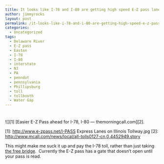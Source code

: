 ```yaml
---
title: It looks like I-78 and I-80 are getting high speed E-Z pass lanes!
author: jimmyrocks
layout: post
permalink: /it-looks-like-i-78-and-i-80-are-getting-high-speed-e-z-pass-lanes/
categories:
  - Uncategorized
tags:
  - Delaware River
  - E-Z pass
  - Easton
  - I-78
  - I-80
  - interstate
  - NJ
  - PA
  - penndot
  - pennsylvania
  - Phillipsburg
  - toll
  - tollbooth
  - Water Gap
---
```

# 

![][1] 
[Easier E-Z Pass ahead for I-78, I-80 — themorningcall.com][2].

 [1]: http://www.e-zpass.net/I-PASS Express Lanes on Illinois Tollway.jpg
 [2]: http://www.mcall.com/news/local/all-tolls0127-cn,0,4452949.story

This might make me suck it up and pay the I-78 toll, rather than just taking [the free bridge][3].  Currently the E-Z pass has a gate that doesn’t open until your pass is read.

 [3]: http://en.wikipedia.org/wiki/Northampton_Street_Bridge